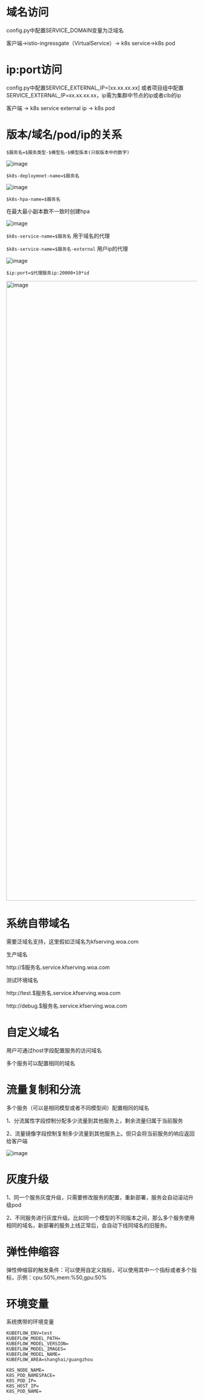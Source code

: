 # 域名访问

config.py中配置SERVICE_DOMAIN变量为泛域名

客户端->istio-ingressgate（VirtualService）-> k8s service->k8s pod

# ip:port访问

config.py中配置SERVICE_EXTERNAL_IP=[xx.xx.xx.xx] 或者项目组中配置SERVICE_EXTERNAL_IP=xx.xx.xx.xx，ip需为集群中节点的ip或者clb的ip

客户端 -> k8s service external ip -> k8s pod


# 版本/域名/pod/ip的关系

`$服务名=$服务类型-$模型名-$模型版本(只取版本中的数字)`

![image](https://user-images.githubusercontent.com/20157705/175967987-b64cdd63-14ba-4586-b9a2-9caacfc2492b.png)

`$k8s-deploymnet-name=$服务名`

![image](https://user-images.githubusercontent.com/20157705/175971533-3e973bab-94c3-469b-95aa-41ca7d24806c.png)

`$k8s-hpa-name=$服务名`

在最大最小副本数不一致时创建hpa

![image](https://user-images.githubusercontent.com/20157705/175971605-0753996b-d2a1-4b4f-89c1-38f369382969.png)

`$k8s-service-name=$服务名`  用于域名的代理

`$k8s-service-name=$服务名-external`   用户ip的代理

![image](https://user-images.githubusercontent.com/20157705/175971660-c94a2c23-a6fb-4c7f-ba07-673e85e4dfe4.png)

`$ip:port=$代理服务ip:20000+10*id`

<img width="1640" alt="image" src="https://user-images.githubusercontent.com/20157705/175973458-229bd11f-c0de-4566-9c75-871491186db7.png">


# 系统自带域名

需要泛域名支持，这里假如泛域名为kfserving.woa.com

生产域名

http://$服务名.service.kfserving.woa.com

测试环境域名

http://test.$服务名.service.kfserving.woa.com

http://debug.$服务名.service.kfserving.woa.com

# 自定义域名

用户可通过host字段配置服务的访问域名

多个服务可以配置相同的域名

# 流量复制和分流

多个服务（可以是相同模型或者不同模型间）配置相同的域名

1、分流属性字段控制分配多少流量到其他服务上，剩余流量归属于当前服务

2、流量镜像字段控制复制多少流量到其他服务上。但只会将当前服务的响应返回给客户端

![image](https://user-images.githubusercontent.com/20157705/175974879-a78a0266-e57f-4e5c-9a42-47eddc039008.png)

# 灰度升级

1、同一个服务灰度升级，只需要修改服务的配置，重新部署，服务会自动滚动升级pod

2、不同服务进行灰度升级。比如同一个模型的不同版本之间，那么多个服务使用相同的域名，新部署的服务上线正常后，会自动下线同域名的旧服务。

# 弹性伸缩容

弹性伸缩容的触发条件：可以使用自定义指标，可以使用其中一个指标或者多个指标，示例：cpu:50%,mem:%50,gpu:50%

# 环境变量

系统携带的环境变量
```
KUBEFLOW_ENV=test
KUBEFLOW_MODEL_PATH=
KUBEFLOW_MODEL_VERSION=
KUBEFLOW_MODEL_IMAGES=
KUBEFLOW_MODEL_NAME=
KUBEFLOW_AREA=shanghai/guangzhou

K8S_NODE_NAME=
K8S_POD_NAMESPACE=
K8S_POD_IP=
K8S_HOST_IP=
K8S_POD_NAME=
```



